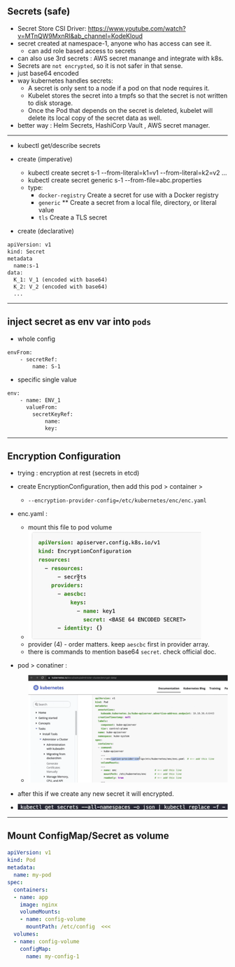 ## Secrets (safe)
- Secret Store CSI Driver: https://www.youtube.com/watch?v=MTnQW9MxnRI&ab_channel=KodeKloud
- secret created at namespace-1, anyone who has access can see it.
  - can add role based access to secrets
- can also use 3rd secrets : AWS secret manange and integrate with k8s.
- Secrets are `not encrypted`, so it is not safer in that sense.
- just base64 encoded
- way kubernetes handles secrets:
  - A secret is only sent to a node if a pod on that node requires it.
  - Kubelet stores the secret into a tmpfs so that the secret is not written to disk storage.
  - Once the Pod that depends on the secret is deleted, kubelet will delete its local copy of the secret data as well.
- better way : Helm Secrets, HashiCorp Vault , AWS secret manager.
--- 
- kubectl get/describe secrets
- create (imperative)
  - kubectl create secret <type> s-1 --from-literal=k1=v1 --from-literal=k2=v2 ...
  - kubectl create secret generic s-1 --from-file=abc.properties
  - type:
    - `docker-registry`   Create a secret for use with a Docker registry
    - `generic` **           Create a secret from a local file, directory, or literal value
    - `tls`               Create a TLS secret

- create (declarative)
```
apiVersion: v1
kind: Secret
metadata
  name:s-1
data:
  K_1: V_1 (encoded with base64)
  K_2: V_2 (encoded with base64)
  ...
```

---
## inject secret as env var into `pods`
- whole config
```
envFrom:
    - secretRef:
        name: S-1
```

- specific single value
```
env:
    - name: ENV_1
      valueFrom:
        secretKeyRef:
            name:
            key:  
```

---
## Encryption Configuration
- trying : encryption at rest (secrets in etcd)
- create EncryptionConfiguration, then add this pod > container >
  -  `--encryption-provider-config=/etc/kubernetes/enc/enc.yaml`

- enc.yaml :
  - mount this file to pod volume
  - ![img_1.png](../99_img/99_2_img/secret/img_1.png)
  - provider (4) - order matters. keep `aescbc` first in provider array.
  - there is commands to mention base64 `secret`. check official doc.

- pod > conatiner :
  - ![img.png](../99_img/99_2_img/secret/img.png)

- after this if we create any new secret it will encrypted.
- ![img.png](../99_img/99_2_img/img.png)
---

## Mount ConfigMap/Secret as volume
```yaml
apiVersion: v1
kind: Pod
metadata:
  name: my-pod
spec:
  containers:
  - name: app
    image: nginx
    volumeMounts:
    - name: config-volume
      mountPath: /etc/config  <<<
  volumes:
  - name: config-volume
    configMap:
      name: my-config-1
```
